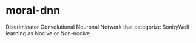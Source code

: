 # moral-dnn
Discriminator Convolutional Neuronal Network that categorize SonityWolf learning as Nocive or Non-nocive
